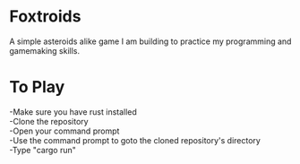 # Foxtroids

A simple asteroids alike game I am building to practice my programming and gamemaking skills.

# To Play

  -Make sure you have rust installed <br>
  -Clone the repository <br>
  -Open your command prompt <br>
  -Use the command prompt to goto the cloned repository's directory <br>
  -Type "cargo run" <br>
